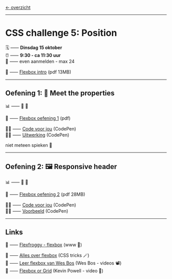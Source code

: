 [← overzicht](CHALLENGES.md)

---

# CSS challenge 5: Position

🗓️ ⸺ **Dinsdag 15 oktober**  
⏰ ⸺ **9:30 - ca 11:30 uur**  
🙋 ⸺ even aanmelden - max 24  


📗 ⸺
<a href="pres/FDND-2425-CSSchallenge4-Flexbox-intro.pdf" target="_blank" rel="noopener noreferrer">Flexbox intro</a> 
(pdf 13MB)  

---

## Oefening 1: 🤝 Meet the properties

📊 ⸺ 🔵 🔴

📙 ⸺ 
<a href="pres/FDND-2425-CSSchallenge4-Flexbox-oefening1.pdf" target="_blank" rel="noopener noreferrer">Flexbox oefening 1</a> 
(pdf)

🧑‍💻 ⸺
<a href="https://codepen.io/shooft/pen/VwoYBog" target="_blank" rel="noopener noreferrer">Code voor jou</a>
(CodePen)  
🧑‍💻 ⸺
<a href="https://codepen.io/shooft/pen/zYgxJOW" target="_blank" rel="noopener noreferrer">Uitwerking</a>
(CodePen)

niet meteen spieken 🫣  

---

## Oefening 2: 🖼️ Responsive header

📊 ⸺ 🔵 🔴

📙 ⸺ 
<a href="pres/FDND-2425-CSSchallenge4-Flexbox-oefening2.pdf" target="_blank" rel="noopener noreferrer">Flexbox oefening 2</a> 
(pdf 28MB)  

🧑‍💻 ⸺
<a href="https://codepen.io/shooft/pen/bGXNxGp" target="_blank" rel="noopener noreferrer">Code voor jou</a>
(CodePen)  
🧑‍💻 ⸺
<a href="https://codepen.io/shooft/live/mdNyGbN" target="_blank" rel="noopener noreferrer">Voorbeeld</a>
(CodePen)    

---
 
## Links
🎯 ⸺ [Flexfroggy - flexbox](https://flexboxfroggy.com) (www 🐸)  

🎯 ⸺ [Alles over flexbox](https://css-tricks.com/snippets/css/a-guide-to-flexbox/) (CSS tricks 🪄)  
🎯 ⸺ [Leer flexbox van Wes Bos](https://flexbox.io/) (Wes Bos - videos 📽️)  
🎯 ⸺ [Flexbox or Grid](https://youtu.be/3elGSZSWTbM?si=1X5RiZoOylQjbLCZ) (Kevin Powell - video 🥊)  